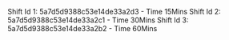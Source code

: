 Shift Id 1: 5a7d5d9388c53e14de33a2d3  - Time 15Mins
Shift Id 2: 5a7d5d9388c53e14de33a2c1  - Time 30Mins
Shift Id 3: 5a7d5d9388c53e14de33a2b2  - Time 60Mins
